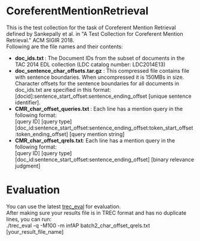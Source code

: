 # CoreferentMentionRetrieval
This is the test collection for the task of Coreferent Mention Retrieval defined by Sankepally et al. in "A Test Collection for Coreferent Mention Retrieval." ACM SIGIR 2018. <br>
Following are the file names and their contents:
<ul>
  <li><b>doc_ids.txt </b> : The Document IDs from the subset of documents in the TAC 2014 EDL collection (LDC catalog number: LDC2014E13)</li>
  <li><b>doc_sentence_char_offsets.tar.gz</b> : This compressed file contains file with sentence boundaries. When uncompressed it is 150MBs in size. Character offsets for the sentence boundaries for all documents in doc_ids.txt are specified in this format: [docid]:sentence_start_offset:sentence_ending_offset [unique sentence identifier]. </li>
  <li><b>CMR_char_offset_queries.txt </b>: Each line has a mention query in the following format: <br> [query ID] [query type] [doc_id:sentence_start_offset:sentence_ending_offset:token_start_offset:token_ending_offset] [query mention string]</li>
  <li><b>CMR_char_offset_qrels.txt</b>: Each line has a mention query in the following format: <br>[query ID]    [query type]     [doc_id:sentence_start_offset:sentence_ending_offset]    [binary relevance judgment] </li>
 
  </ul>
  
  # Evaluation
  You can use the latest <a href="https://trec.nist.gov/trec_eval/">trec_eval</a> for evaluation.<br>
  After making sure your results file is in TREC format and has no duplicate lines, you can run:<br>
  ./trec_eval -q -M100 -m infAP batch2_char_offset_qrels.txt [your_result_file_name]
  
